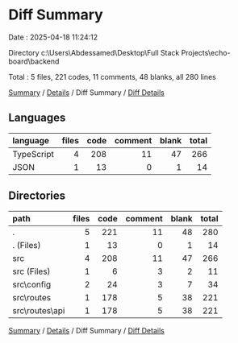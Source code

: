 # Diff Summary

Date : 2025-04-18 11:24:12

Directory c:\\Users\\Abdessamed\\Desktop\\Full Stack Projects\\echo-board\\backend

Total : 5 files,  221 codes, 11 comments, 48 blanks, all 280 lines

[Summary](results.md) / [Details](details.md) / Diff Summary / [Diff Details](diff-details.md)

## Languages
| language | files | code | comment | blank | total |
| :--- | ---: | ---: | ---: | ---: | ---: |
| TypeScript | 4 | 208 | 11 | 47 | 266 |
| JSON | 1 | 13 | 0 | 1 | 14 |

## Directories
| path | files | code | comment | blank | total |
| :--- | ---: | ---: | ---: | ---: | ---: |
| . | 5 | 221 | 11 | 48 | 280 |
| . (Files) | 1 | 13 | 0 | 1 | 14 |
| src | 4 | 208 | 11 | 47 | 266 |
| src (Files) | 1 | 6 | 3 | 2 | 11 |
| src\\config | 2 | 24 | 3 | 7 | 34 |
| src\\routes | 1 | 178 | 5 | 38 | 221 |
| src\\routes\\api | 1 | 178 | 5 | 38 | 221 |

[Summary](results.md) / [Details](details.md) / Diff Summary / [Diff Details](diff-details.md)
